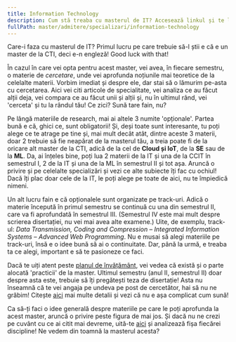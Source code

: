 ```yaml
---
title: Information Technology
description: Cum stă treaba cu masterul de IT? Accesează linkul și te lămurim!
fullPath: master/admitere/specializari/information-technology
---
```

Care-i faza cu masterul de IT? Primul lucru pe care trebuie să-l știi e că e un master de la CTI, deci e-n engleză! Good luck with that!

În cazul în care vei opta pentru acest master, vei avea, în fiecare semestru, o materie de *cercetare*, unde vei aprofunda noțiunile mai teoretice de la celelalte materii. Vorbim imediat și despre ele, dar stai să o lămurim pe-asta cu cercetarea. Aici vei citi articole de specialitate, vei analiza ce au făcut alții deja, vei compara ce au făcut unii și alții și, nu în ultimul rând, vei 'cerceta' și tu la rândul tău! Ce zici? Sună tare fain, nu? 

Pe lângă materiile de research, mai ai altele 3 numite 'opționale'. Partea bună e că, ghici ce, sunt obligatorii! Și, deși toate sunt interesante, tu poți alege ce te atrage pe tine și, mai mult decât atât, dintre aceste 3 materii, doar 2 trebuie să fie neapărat de la masterul tău, a treia poate fi de la oricare alt master de la CTI, adică de la cel de **Cloud și IoT**, de la **SE** sau de la **ML**. Da, ai înțeles bine, poți lua 2 materii de la IT și una de la CCIT în semestrul I, 2 de la IT și una de la ML în semestrul II și tot așa. Aruncă o privire și pe celelalte specializări și vezi ce alte subiecte îți fac cu ochiul! Dacă îți plac doar cele de la IT, le poți alege pe toate de aici, nu te împiedică nimeni.

Un alt lucru fain e că opționalele sunt organizate pe track-uri. Adică o materie începută în primul semestru se continuă cu una din semestrul II, care va fi aprofundată în semestrul III. (Semestrul IV este mai mult despre scrierea disertației, nu vei mai avea alte examene.) Uite, de exemplu, track-ul: *Data Transmission, Coding and Compression* – *Integrated Information Systems* – *Advanced Web Programming*. Nu e musai să alegi materiile pe track-uri, însă e o idee bună să ai o continuitate. Dar, până la urmă, e treaba ta ce alegi, important e să te pasioneze ce faci. 

Dacă te uiți atent peste [planul de învățământ](https://ac.upt.ro/specializari/information-technology-it/), vei vedea că există și o parte alocată 'practicii' de la master. Ultimul semestru (anul II, semestrul II) doar despre asta este, trebuie să îți pregătești teza de disertație! Asta nu înseamnă că te vei angaja pe undeva pe post de cercetător, hai să nu ne grăbim! Citește [aici](https://ac.upt.ro/practica-master/) mai multe detalii și vezi că nu e așa complicat cum sună!

Ca să-ți faci o idee generală despre materiile pe care le poți aprofunda la acest master, aruncă o privire peste figura de mai jos. Și dacă nu ne crezi pe cuvânt cu ce ai citit mai devreme, uită-te [aici](https://ac.upt.ro/specializari/information-technology-it/) și analizează fișa fiecărei discipline! Ne vedem din toamnă la masterul acesta?

<Fig src="/uploads/it.jpeg" alt="Ce poți învăța la masterul de IT?" caption="Ce poți învăța la masterul de IT?"></Fig>